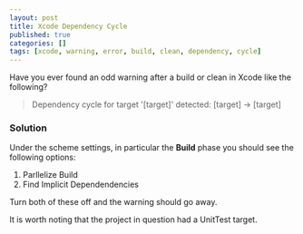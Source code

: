 ```yaml
---
layout: post
title: Xcode Dependency Cycle
published: true
categories: []
tags: [xcode, warning, error, build, clean, dependency, cycle]
---
```

Have you ever found an odd warning after a build or clean in Xcode like the following?

> Dependency cycle for target '[target]' detected: [target] -> [target]

### Solution
Under the scheme settings, in particular the **Build** phase you should see the following options:

1. Parllelize Build
2. Find Implicit Dependendencies

Turn both of these off and the warning should go away.

It is worth noting that the project in question had a UnitTest target.
